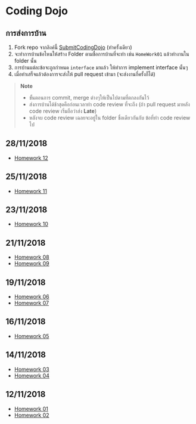 # Coding Dojo

## การส่งการบ้าน
1. Fork repo จากลิงค์นี้ [SubmitCodingDojo](https://github.com/mastertraining/SubmitCodingDojo) (ทำครั้งเดียว)
1. จะทำการบ้านข้อไหนให้สร้าง Folder ตามชื่อการบ้านที่จะทำ เช่น `HomeWork01` แล้วทำงานใน folder นั้น
1. การบ้านแต่ละข้อจะถูกกำหนด `interface` มาแล้ว ให้ทำการ implement interface นั้นๆ
1. เมื่อทำเสร็จแล้วต้องการจะส่งให้ pull request เข้ามา (จะส่งงานกี่ครั้งก็ได้)

> **Note**  
> * ขั้นตอนการ commit, merge ต่างๆให้เป็นไปตามที่ตกลงกันไว้  
> * ส่งการบ้านได้ช้าสุดคือก่อนเวลาทำ code review ที่จะถึง (ถ้า pull request มาหลัง code review เริ่มถือว่าส่ง **Late**)  
> * หลังจบ code review เฉลยจะอยู่ใน folder ชื่อเดียวกันกับ ข้อที่ทำ code review ไป

## 28/11/2018
* [Homework 12](HomeWork12.md)

## 25/11/2018
* [Homework 11](HomeWork11.md)

## 23/11/2018
* [Homework 10](HomeWork10.md)

## 21/11/2018
* [Homework 08](HomeWork08.md)
* [Homework 09](HomeWork09.md)

## 19/11/2018
* [Homework 06](HomeWork06.md)
* [Homework 07](HomeWork07.md)

## 16/11/2018
* [Homework 05](HomeWork05.md)

## 14/11/2018
* [Homework 03](HomeWork03.md)
* [Homework 04](HomeWork04.md)

## 12/11/2018
* [Homework 01](HomeWork01.md)
* [Homework 02](HomeWork02.md)